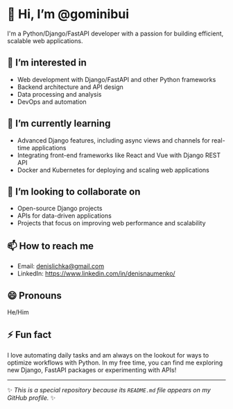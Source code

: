 # 👋 Hi, I’m @gominibui

I'm a Python/Django/FastAPI developer with a passion for building efficient, scalable web applications.

## 👀 I’m interested in
- Web development with Django/FastAPI and other Python frameworks
- Backend architecture and API design
- Data processing and analysis
- DevOps and automation

## 🌱 I’m currently learning
- Advanced Django features, including async views and channels for real-time applications
- Integrating front-end frameworks like React and Vue with Django REST API
- Docker and Kubernetes for deploying and scaling web applications

## 💞️ I’m looking to collaborate on
- Open-source Django projects
- APIs for data-driven applications
- Projects that focus on improving web performance and scalability

## 📫 How to reach me
- Email: denislichka@gmail.com
- LinkedIn: https://www.linkedin.com/in/denisnaumenko/

## 😄 Pronouns
He/Him

## ⚡ Fun fact
I love automating daily tasks and am always on the lookout for ways to optimize workflows with Python. In my free time, you can find me exploring new Django, FastAPI packages or experimenting with APIs!

---

✨ _This is a special repository because its `README.md` file appears on my GitHub profile._ ✨

<!---
gominibui/gominibui is a special repository because its `README.md` (this file) appears on your GitHub profile.
--->
